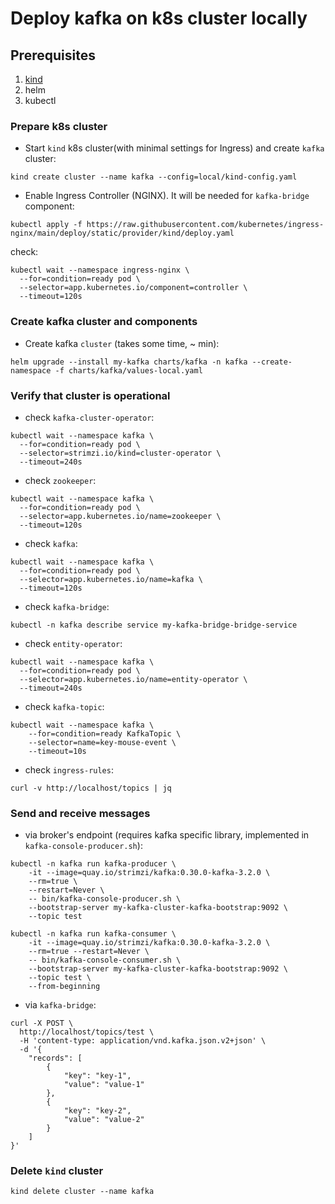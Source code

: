 # Deploy kafka on k8s cluster locally

## Prerequisites

1. [kind](https://kind.sigs.k8s.io/])
2. helm
3. kubectl

### Prepare k8s cluster

* Start `kind` k8s cluster(with minimal settings for Ingress) and create `kafka` cluster:

```
kind create cluster --name kafka --config=local/kind-config.yaml
```

* Enable Ingress Controller (NGINX). It will be needed for `kafka-bridge` component:

```
kubectl apply -f https://raw.githubusercontent.com/kubernetes/ingress-nginx/main/deploy/static/provider/kind/deploy.yaml
```

check:

```
kubectl wait --namespace ingress-nginx \
  --for=condition=ready pod \
  --selector=app.kubernetes.io/component=controller \
  --timeout=120s
```

### Create kafka cluster and components

* Create kafka `cluster` (takes some time, ~ min):

```
helm upgrade --install my-kafka charts/kafka -n kafka --create-namespace -f charts/kafka/values-local.yaml
```

### Verify that cluster is operational

* check `kafka-cluster-operator`:

```
kubectl wait --namespace kafka \
  --for=condition=ready pod \
  --selector=strimzi.io/kind=cluster-operator \
  --timeout=240s
```

* check `zookeeper`:

```
kubectl wait --namespace kafka \
  --for=condition=ready pod \
  --selector=app.kubernetes.io/name=zookeeper \
  --timeout=120s
```

* check `kafka`:

```
kubectl wait --namespace kafka \
  --for=condition=ready pod \
  --selector=app.kubernetes.io/name=kafka \
  --timeout=120s
```

* check `kafka-bridge`:

```
kubectl -n kafka describe service my-kafka-bridge-bridge-service
```

* check `entity-operator`:

```
kubectl wait --namespace kafka \
  --for=condition=ready pod \
  --selector=app.kubernetes.io/name=entity-operator \
  --timeout=240s
```

* check `kafka-topic`:

```
kubectl wait --namespace kafka \
    --for=condition=ready KafkaTopic \
    --selector=name=key-mouse-event \
    --timeout=10s
```

* check `ingress-rules`:

```
curl -v http://localhost/topics | jq
```

### Send and receive messages

* via broker's endpoint (requires kafka specific library, implemented in `kafka-console-producer.sh`):

```
kubectl -n kafka run kafka-producer \
    -it --image=quay.io/strimzi/kafka:0.30.0-kafka-3.2.0 \
    --rm=true \
    --restart=Never \
    -- bin/kafka-console-producer.sh \
    --bootstrap-server my-kafka-cluster-kafka-bootstrap:9092 \
    --topic test
```

```
kubectl -n kafka run kafka-consumer \
    -it --image=quay.io/strimzi/kafka:0.30.0-kafka-3.2.0 \
    --rm=true --restart=Never \
    -- bin/kafka-console-consumer.sh \
    --bootstrap-server my-kafka-cluster-kafka-bootstrap:9092 \
    --topic test \
    --from-beginning
```

* via `kafka-bridge`:

```
curl -X POST \
  http://localhost/topics/test \
  -H 'content-type: application/vnd.kafka.json.v2+json' \
  -d '{
    "records": [
        {
            "key": "key-1",
            "value": "value-1"
        },
        {
            "key": "key-2",
            "value": "value-2"
        }
    ]
}'
```

### Delete `kind` cluster

```
kind delete cluster --name kafka
```